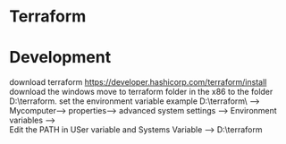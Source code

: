 # Terraform
# Development
download terraform 
  https://developer.hashicorp.com/terraform/install
  download the windows move to terraform folder in the x86 to the folder D:\terraform.
  set the environment variable example D:\terraform\ --> Mycomputer--> properties--> advanced system settings --> Environment variables -->  
    Edit the PATH  in USer variable and Systems Variable --> D:\terraform
